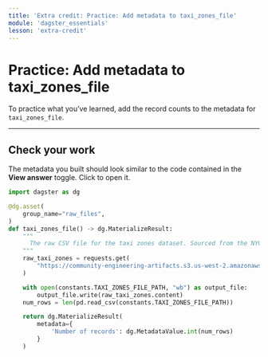 ```yaml
---
title: 'Extra credit: Practice: Add metadata to taxi_zones_file'
module: 'dagster_essentials'
lesson: 'extra-credit'
---
```


# Practice: Add metadata to taxi_zones_file

To practice what you’ve learned, add the record counts to the metadata for `taxi_zones_file`.

---

## Check your work

The metadata you built should look similar to the code contained in the **View answer** toggle. Click to open it.

```python {% obfuscated="true" %}
import dagster as dg

@dg.asset(
    group_name="raw_files",
)
def taxi_zones_file() -> dg.MaterializeResult:
    """
      The raw CSV file for the taxi zones dataset. Sourced from the NYC Open Data portal.
    """
    raw_taxi_zones = requests.get(
        "https://community-engineering-artifacts.s3.us-west-2.amazonaws.com/dagster-university/data/taxi_zones.csv"
    )

    with open(constants.TAXI_ZONES_FILE_PATH, "wb") as output_file:
        output_file.write(raw_taxi_zones.content)
    num_rows = len(pd.read_csv(constants.TAXI_ZONES_FILE_PATH))

    return dg.MaterializeResult(
        metadata={
            'Number of records': dg.MetadataValue.int(num_rows)
        }
    )
```
